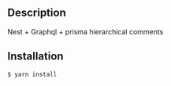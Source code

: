 ## Description

Nest + Graphql + prisma
hierarchical comments

## Installation

```bash
$ yarn install
```
